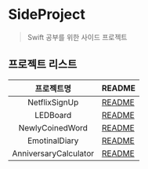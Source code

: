 # SideProject
> Swift 공부를 위한 사이드 프로젝트

## 프로젝트 리스트
| 프로젝트명 | README |
|---------|--------|
| <center> NetflixSignUp </center> |[README](./NetflixSignUp/README.md)|
| <center> LEDBoard </center> |[README](./LEDBoard/README.md)|
| <center> NewlyCoinedWord </center> |[README](./NewlyCoinedWord/README.md)|
| <center> EmotinalDiary </center> |[README](./EmotinalDiary/README.md)|
| <center> AnniversaryCalculator </center> |[README](./AnniversaryCalculator/README.md)|
